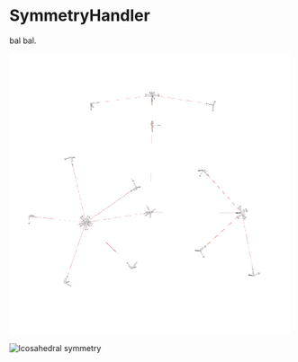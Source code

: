 # SymmetryHandler

bal bal. 

![Icosahedral symmetry](images/full.png "Icoshadral symmetry")


![Icosahedral symmetry](images/closup.png "VRT axes")
